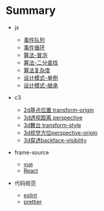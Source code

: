 # Summary

- js
  - [事件队列](js/event-queue.md)
  - [事件循环](js/event-loop.md)
  - [算法-冒泡](js/bubble.md)
  - [算法-二分查找](js/half-lookup.md)
  - [算法复杂度](js/complexity.md)
  - [设计模式-单例](js/unique.md)
  - [设计模式-继承](js/inherit.md)
- c3
  - [2d基点位置 transform-origin](c3/transform-origin.md)
  - [3d透视距离 perspective](c3/perspective.md)
  - [3d舞台 transform-style](c3/transform-style.md)
  - [3d视觉方位perspective-origin](c3/perspective-origin.md)
  - [3d穿透backface-visibility](c3/backface-visibility.md)
- frame-source
  - [vue](frame-source/vue.md)
  - [React](frame-source/react.md)
  

- 代码规范
  - [eslint](code_standard/eslint.md)
  - [prettier](code_standard/prettier.md)